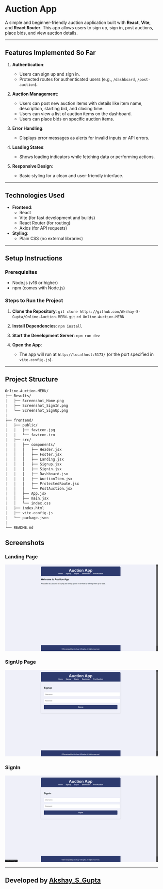 # Auction App

A simple and beginner-friendly auction application built with **React**, **Vite**, and **React Router**. This app allows users to sign up, sign in, post auctions, place bids, and view auction details.

---

## Features Implemented So Far

1. **Authentication**:
   - Users can sign up and sign in.
   - Protected routes for authenticated users (e.g., `/dashboard`, `/post-auction`).

2. **Auction Management**:
   - Users can post new auction items with details like item name, description, starting bid, and closing time.
   - Users can view a list of auction items on the dashboard.
   - Users can place bids on specific auction items.

3. **Error Handling**:
   - Displays error messages as alerts for invalid inputs or API errors.

4. **Loading States**:
   - Shows loading indicators while fetching data or performing actions.

5. **Responsive Design**:
   - Basic styling for a clean and user-friendly interface.

---

## Technologies Used

- **Frontend**:
  - React
  - Vite (for fast development and builds)
  - React Router (for routing)
  - Axios (for API requests)
- **Styling**:
  - Plain CSS (no external libraries)

---

## Setup Instructions

### Prerequisites

- Node.js (v16 or higher)
- npm (comes with Node.js)

### Steps to Run the Project

1. **Clone the Repository**:
   `git clone https://github.com/Akshay-S-Gupta/Online-Auction-MERN.git`
   `cd Online-Auction-MERN`


2. **Install Dependencies**:
   `npm install`

3. **Start the Development Server**:
   `npm run dev`

4. **Open the App**:
   - The app will run at `http://localhost:5173/` (or the port specified in `vite.config.js`).

---

## Project Structure

```
Online-Auction-MERN/
├── Results/
|   ├── Screenshot_Home.png
|   ├── Screenshot_SignIn.png
|   └── Screenshot_SignUp.png
|
├── frontend/
|   ├── public/
|   │   ├── favicon.jpg
|   │   └── favicon.ico
|   ├── src/
|   │   ├── components/
|   │   │   ├── Header.jsx
|   │   │   ├── Footer.jsx
|   │   │   ├── Landing.jsx
|   │   │   ├── Signup.jsx
|   │   │   ├── Signin.jsx
|   │   │   ├── Dashboard.jsx
|   │   │   ├── AuctionItem.jsx
|   │   │   ├── ProtectedRoute.jsx
|   │   │   └── PostAuction.jsx
|   │   ├── App.jsx
|   │   ├── main.jsx
|   │   └── index.css
|   ├── index.html
|   ├── vite.config.js
|   └── package.json
|
└── README.md
```

## Screenshots

### Landing Page
![Landing Page](/Results/Screenshot_Home.png)

### SignUp Page
![SignUp Page](/Results/Screenshot_SignUp.png)

### SignIn
![SignIn_Page](/Results/Screenshot_SignIn.png)

---

## Developed by [Akshay_S_Gupta](https://www.linkedin.com/in/akshaysgupta/)
